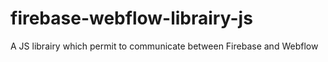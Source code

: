 # firebase-webflow-librairy-js
A JS librairy which permit to communicate between Firebase and Webflow
